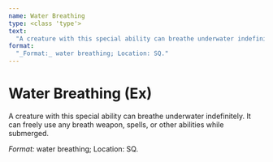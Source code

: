 ```yaml
---
name: Water Breathing
type: <class 'type'>
text:
  "A creature with this special ability can breathe underwater indefinitely. It can freely use any breath weapon, spells, or other abilities while submerged."
format:
  "_Format:_ water breathing; Location: SQ."
---
```

 
# Water Breathing (Ex)
A creature with this special ability can breathe underwater indefinitely. It can freely use any breath weapon, spells, or other abilities while submerged.

_Format:_ water breathing; Location: SQ.
